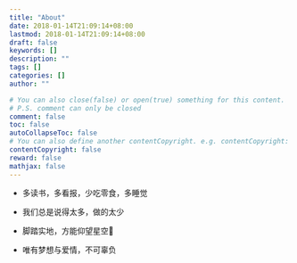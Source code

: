 ```yaml
---
title: "About"
date: 2018-01-14T21:09:14+08:00
lastmod: 2018-01-14T21:09:14+08:00
draft: false
keywords: []
description: ""
tags: []
categories: []
author: ""

# You can also close(false) or open(true) something for this content.
# P.S. comment can only be closed
comment: false
toc: false
autoCollapseToc: false
# You can also define another contentCopyright. e.g. contentCopyright: "This is another copyright."
contentCopyright: false
reward: false
mathjax: false
---
```


- 多读书，多看报，少吃零食，多睡觉

- 我们总是说得太多，做的太少

- 脚踏实地，方能仰望星空🌃

- 唯有梦想与爱情，不可辜负
